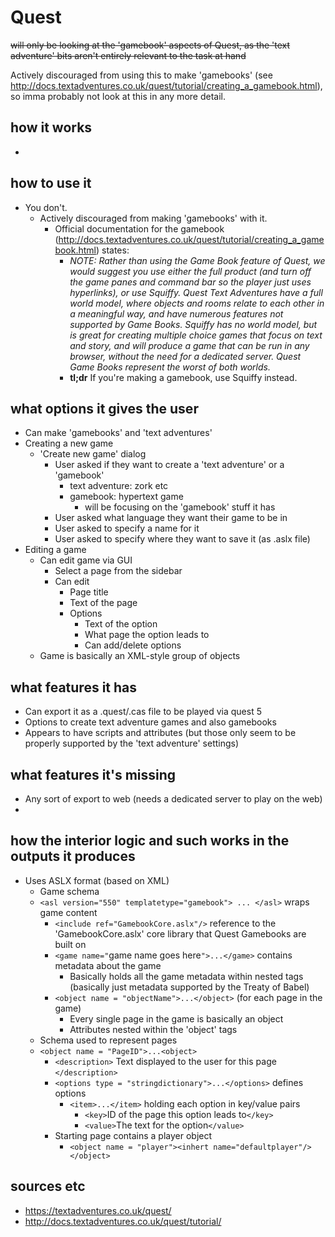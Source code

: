 # Quest

~~will only be looking at the 'gamebook' aspects of Quest, as the 'text adventure' bits aren't entirely relevant to the task at hand~~

Actively discouraged from using this to make 'gamebooks' (see http://docs.textadventures.co.uk/quest/tutorial/creating_a_gamebook.html), so imma probably not look at this in any more detail.

## how it works
*

## how to use it
* You don't.
    * Actively discouraged from making 'gamebooks' with it.
        * Official documentation for the gamebook (http://docs.textadventures.co.uk/quest/tutorial/creating_a_gamebook.html) states:
            * *NOTE: Rather than using the Game Book feature of Quest, we would suggest you use either the full product (and turn off the game panes and command bar so the player just uses hyperlinks), or use Squiffy. Quest Text Adventures have a full world model, where objects and rooms relate to each other in a meaningful way, and have numerous features not supported by Game Books. Squiffy has no world model, but is great for creating multiple choice games that focus on text and story, and will produce a game that can be run in any browser, without the need for a dedicated server. Quest Game Books represent the worst of both worlds.*
            * **tl;dr** If you're making a gamebook, use Squiffy instead.

## what options it gives the user
* Can make 'gamebooks' and 'text adventures'
* Creating a new game
    * 'Create new game' dialog
        * User asked if they want to create a 'text adventure' or a 'gamebook'
            * text adventure: zork etc
            * gamebook: hypertext game
                * will be focusing on the 'gamebook' stuff it has
        * User asked what language they want their game to be in
        * User asked to specify a name for it
        * User asked to specify where they want to save it (as .aslx file)
* Editing a game
    * Can edit game via GUI
        * Select a page from the sidebar
        * Can edit
            * Page title
            * Text of the page
            * Options
                * Text of the option
                * What page the option leads to
                * Can add/delete options
    * Game is basically an XML-style group of objects
    

## what features it has
* Can export it as a .quest/.cas file to be played via quest 5
* Options to create text adventure games and also gamebooks
* Appears to have scripts and attributes (but those only seem to be properly supported by the 'text adventure' settings)

## what features it's missing
* Any sort of export to web (needs a dedicated server to play on the web)
* 

## how the interior logic and such works in the outputs it produces
* Uses ASLX format (based on XML)
    * Game schema
    * ```<asl version="550" templatetype="gamebook"> ... </asl>``` wraps game content
        * ```<include ref="GamebookCore.aslx"/>``` reference to the 'GamebookCore.aslx' core library that Quest Gamebooks are built on
        * ```<game name="```game name goes here```">...</game>``` contains metadata about the game
            * Basically holds all the game metadata within nested tags (basically just metadata supported by the Treaty of Babel)
        * ```<object name = "objectName">...</object>``` (for each page in the game)
            * Every single page in the game is basically an object
            * Attributes nested within the 'object' tags
    * Schema used to represent pages
    * ```<object name = "PageID">...<object>```
        * ```<description>``` Text displayed to the user for this page ```</description>```
        * ```<options type = "stringdictionary">...</options>``` defines options
            * ```<item>...</item>``` holding each option in key/value pairs
                * ```<key>```ID of the page this option leads to```</key>```
                * ```<value>```The text for the option```</value>```
        * Starting page contains a player object
            * ```<object name = "player"><inhert name="defaultplayer"/></object>```

## sources etc
* https://textadventures.co.uk/quest/
* http://docs.textadventures.co.uk/quest/tutorial/